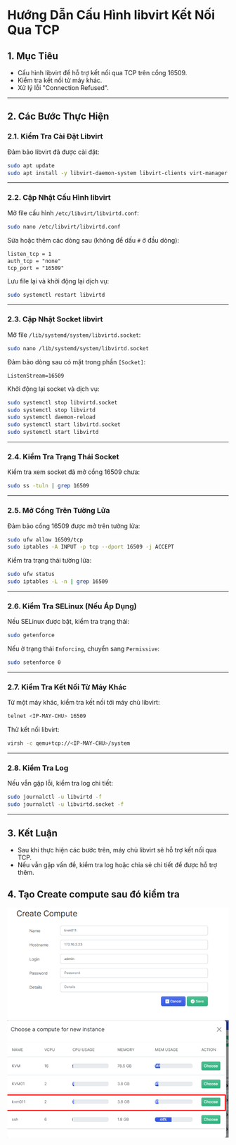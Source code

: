 
# Hướng Dẫn Cấu Hình libvirt Kết Nối Qua TCP

## 1. Mục Tiêu
- Cấu hình libvirt để hỗ trợ kết nối qua TCP trên cổng 16509.
- Kiểm tra kết nối từ máy khác.
- Xử lý lỗi "Connection Refused".

---

## 2. Các Bước Thực Hiện

### 2.1. Kiểm Tra Cài Đặt Libvirt
Đảm bảo libvirt đã được cài đặt:
```bash
sudo apt update
sudo apt install -y libvirt-daemon-system libvirt-clients virt-manager
```

---

### 2.2. Cập Nhật Cấu Hình libvirt
Mở file cấu hình `/etc/libvirt/libvirtd.conf`:
```bash
sudo nano /etc/libvirt/libvirtd.conf
```

Sửa hoặc thêm các dòng sau (không để dấu `#` ở đầu dòng):
```plaintext
listen_tcp = 1
auth_tcp = "none"
tcp_port = "16509"
```

Lưu file lại và khởi động lại dịch vụ:
```bash
sudo systemctl restart libvirtd
```

---

### 2.3. Cập Nhật Socket libvirt
Mở file `/lib/systemd/system/libvirtd.socket`:
```bash
sudo nano /lib/systemd/system/libvirtd.socket
```

Đảm bảo dòng sau có mặt trong phần `[Socket]`:
```plaintext
ListenStream=16509
```

Khởi động lại socket và dịch vụ:
```bash
sudo systemctl stop libvirtd.socket
sudo systemctl stop libvirtd
sudo systemctl daemon-reload
sudo systemctl start libvirtd.socket
sudo systemctl start libvirtd
```

---

### 2.4. Kiểm Tra Trạng Thái Socket
Kiểm tra xem socket đã mở cổng 16509 chưa:
```bash
sudo ss -tuln | grep 16509
```

---

### 2.5. Mở Cổng Trên Tường Lửa
Đảm bảo cổng 16509 được mở trên tường lửa:
```bash
sudo ufw allow 16509/tcp
sudo iptables -A INPUT -p tcp --dport 16509 -j ACCEPT
```

Kiểm tra trạng thái tường lửa:
```bash
sudo ufw status
sudo iptables -L -n | grep 16509
```

---

### 2.6. Kiểm Tra SELinux (Nếu Áp Dụng)
Nếu SELinux được bật, kiểm tra trạng thái:
```bash
sudo getenforce
```

Nếu ở trạng thái `Enforcing`, chuyển sang `Permissive`:
```bash
sudo setenforce 0
```

---

### 2.7. Kiểm Tra Kết Nối Từ Máy Khác
Từ một máy khác, kiểm tra kết nối tới máy chủ libvirt:
```bash
telnet <IP-MAY-CHU> 16509
```

Thử kết nối libvirt:
```bash
virsh -c qemu+tcp://<IP-MAY-CHU>/system
```

---

### 2.8. Kiểm Tra Log
Nếu vẫn gặp lỗi, kiểm tra log chi tiết:
```bash
sudo journalctl -u libvirtd -f
sudo journalctl -u libvirtd.socket -f
```

---

## 3. Kết Luận
- Sau khi thực hiện các bước trên, máy chủ libvirt sẽ hỗ trợ kết nối qua TCP.
- Nếu vẫn gặp vấn đề, kiểm tra log hoặc chia sẻ chi tiết để được hỗ trợ thêm.
  
## 4. Tạo Create compute sau đó kiểm tra

![Command Prompt](https://github.com/cuongnvvietis/NhanHoa/blob/main/Docs/Picture/KVM/Screenshot_231.png)
![Command Prompt](https://github.com/cuongnvvietis/NhanHoa/blob/main/Docs/Picture/KVM/Screenshot_232.png) 
